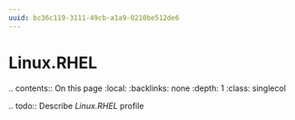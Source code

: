 ```yaml
---
uuid: bc36c119-3111-49cb-a1a9-0210be512de6
---
```



# Linux.RHEL

.. contents:: On this page
    :local:
    :backlinks: none
    :depth: 1
    :class: singlecol

.. todo::
    Describe *Linux.RHEL* profile

